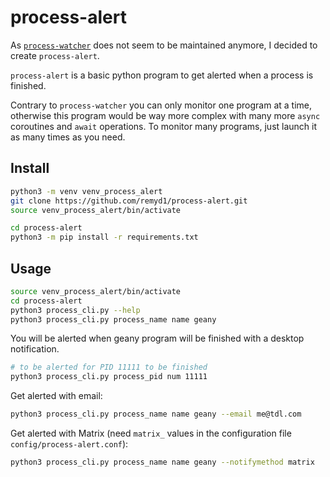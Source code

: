 # process-alert

As [`process-watcher`](https://github.com/arlowhite/process-watcher) does not seem to be maintained anymore, I decided to create `process-alert`.

`process-alert` is a basic python program to get alerted when a process is finished.

Contrary to `process-watcher` you can only monitor one program at a time, otherwise this program would be way more complex with many more `async` coroutines and `await` operations. To monitor many programs, just launch it as many times as you need.

## Install

```bash
python3 -m venv venv_process_alert 
git clone https://github.com/remyd1/process-alert.git
source venv_process_alert/bin/activate

cd process-alert
python3 -m pip install -r requirements.txt
```

## Usage

```bash
source venv_process_alert/bin/activate
cd process-alert
python3 process_cli.py --help
python3 process_cli.py process_name name geany 
```

You will be alerted when geany program will be finished with a desktop notification.

```bash
# to be alerted for PID 11111 to be finished
python3 process_cli.py process_pid num 11111
```

Get alerted with email:

```bash
python3 process_cli.py process_name name geany --email me@tdl.com
```

Get alerted with Matrix (need `matrix_` values in the configuration file `config/process-alert.conf`):


```bash
python3 process_cli.py process_name name geany --notifymethod matrix
```
